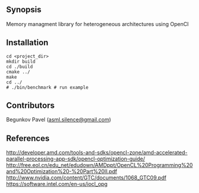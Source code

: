 ## Synopsis

Memory managment library for heterogeneous architectures using OpenCl 

## Installation

```
cd <project_dir>
mkdir build
cd ./build
cmake ../
make 
cd ../
# ./bin/benchmark # run example
```

## Contributors

Begunkov Pavel (asml.silence@gmail.com)


## References

http://developer.amd.com/tools-and-sdks/opencl-zone/amd-accelerated-parallel-processing-app-sdk/opencl-optimization-guide/
http://free.eol.cn/edu_net/edudown/AMDppt/OpenCL%20Programming%20and%20Optimization%20-%20Part%20II.pdf
http://www.nvidia.com/content/GTC/documents/1068_GTC09.pdf
https://software.intel.com/en-us/iocl_opg 
